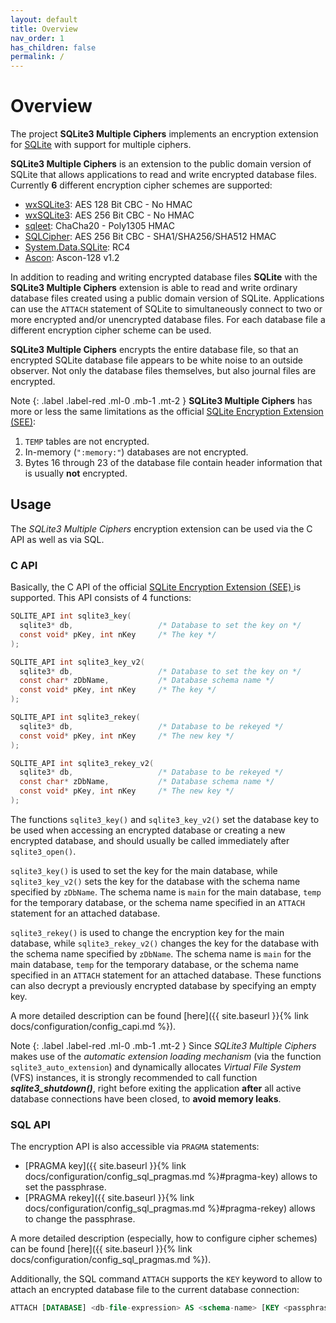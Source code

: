 ```yaml
---
layout: default
title: Overview
nav_order: 1
has_children: false
permalink: /
---
```

# Overview
The project **SQLite3 Multiple Ciphers** implements an encryption extension for [SQLite](https://www.sqlite.org) with support for multiple ciphers.

**SQLite3 Multiple Ciphers** is an extension to the public domain version of SQLite that allows applications to read and write encrypted database files. Currently **6** different encryption cipher schemes are supported:

- [wxSQLite3](https://github.com/utelle/wxsqlite3): AES 128 Bit CBC - No HMAC
- [wxSQLite3](https://github.com/utelle/wxsqlite3): AES 256 Bit CBC - No HMAC
- [sqleet](https://github.com/resilar/sqleet): ChaCha20 - Poly1305 HMAC
- [SQLCipher](https://www.zetetic.net/sqlcipher/): AES 256 Bit CBC - SHA1/SHA256/SHA512 HMAC
- [System.Data.SQLite](http://system.data.sqlite.org): RC4
- [Ascon](https://ascon.iaik.tugraz.at/): Ascon-128 v1.2

In addition to reading and writing encrypted database files **SQLite** with the **SQLite3 Multiple Ciphers** extension is able to read and write ordinary database files created using a public domain version of SQLite. Applications can use the `ATTACH` statement of SQLite to simultaneously connect to two or more encrypted and/or unencrypted database files. For each database file a different encryption cipher scheme can be used.

**SQLite3 Multiple Ciphers** encrypts the entire database file, so that an encrypted SQLite database file appears to be white noise to an outside observer. Not only the database files themselves, but also journal files are encrypted.

Note
{: .label .label-red .ml-0 .mb-1 .mt-2 }
**SQLite3 Multiple Ciphers** has more or less the same limitations as the official [SQLite Encryption Extension (SEE)](https://www.sqlite.org/see):

  1. `TEMP` tables are not encrypted.
  2. In-memory (`":memory:"`) databases are not encrypted.
  3. Bytes 16 through 23 of the database file contain header information that is usually **not** encrypted.
    
## Usage

The _SQLite3 Multiple Ciphers_ encryption extension can be used via the C API as well as via SQL.

### C API

Basically, the C API of the official [SQLite Encryption Extension (SEE) ](https://www.hwaci.com/sw/sqlite/see.html) is supported. This API consists of 4 functions:

```c
SQLITE_API int sqlite3_key(
  sqlite3* db,                   /* Database to set the key on */
  const void* pKey, int nKey     /* The key */
);

SQLITE_API int sqlite3_key_v2(
  sqlite3* db,                   /* Database to set the key on */
  const char* zDbName,           /* Database schema name */
  const void* pKey, int nKey     /* The key */
);

SQLITE_API int sqlite3_rekey(
  sqlite3* db,                   /* Database to be rekeyed */
  const void* pKey, int nKey     /* The new key */
);

SQLITE_API int sqlite3_rekey_v2(
  sqlite3* db,                   /* Database to be rekeyed */
  const char* zDbName,           /* Database schema name */
  const void* pKey, int nKey     /* The new key */
);
```

The functions `sqlite3_key()` and `sqlite3_key_v2()` set the database key to be used when accessing an encrypted database or creating a new encrypted database, and should usually be called immediately after `sqlite3_open()`.

`sqlite3_key()` is used to set the key for the main database, while `sqlite3_key_v2()` sets the key for the database with the schema name specified by `zDbName`. The schema name is `main` for the main database, `temp` for the temporary database, or the schema name specified in an `ATTACH` statement for an attached database.

`sqlite3_rekey()` is used to change the encryption key for the main database, while `sqlite3_rekey_v2()` changes the key for the database with the schema name specified by `zDbName`. The schema name is `main` for the main database, `temp` for the temporary database, or the schema name specified in an `ATTACH` statement for an attached database. These functions can also decrypt a previously encrypted database by specifying an empty key.

A more detailed description can be found [here]({{ site.baseurl }}{% link docs/configuration/config_capi.md %}).

Note
{: .label .label-red .ml-0 .mb-1 .mt-2 }
Since _SQLite3 Multiple Ciphers_ makes use of the _automatic extension loading mechanism_ (via the function `sqlite3_auto_extension`) and dynamically allocates _Virtual File System_ (VFS) instances, it is strongly recommended to call function _**sqlite3_shutdown()**_, right before exiting the application **after** all active database connections have been closed, to **avoid memory leaks**.

### SQL API

The encryption API is also accessible via `PRAGMA` statements:

- [PRAGMA key]({{ site.baseurl }}{% link docs/configuration/config_sql_pragmas.md %}#pragma-key) allows to set the passphrase.
- [PRAGMA rekey]({{ site.baseurl }}{% link docs/configuration/config_sql_pragmas.md %}#pragma-rekey) allows to change the passphrase.

A more detailed description (especially, how to configure cipher schemes) can be found [here]({{ site.baseurl }}{% link docs/configuration/config_sql_pragmas.md %}).

Additionally, the SQL command `ATTACH` supports the `KEY` keyword to allow to attach an encrypted database file to the current database connection:
```sql
ATTACH [DATABASE] <db-file-expression> AS <schema-name> [KEY <passphrase>]
```
